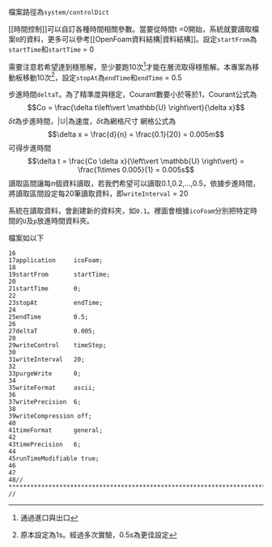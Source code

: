 檔案路徑為`system/controlDict`

[[時間控制]]可以自訂各種時間相關參數。當要從時間t =0開始，系統就要讀取檔案`0`的資料，更多可以參考[[OpenFoam資料結構|資料結構]]。設定`startFrom`為`startTime`和`startTime` = 0

需要注意若希望達到穩態解，至少要跑10次[^1]才能在層流取得穩態解。本專案為移動板移動10次[^2]，設定`stopAt`為`endTime`和`endTime` = 0.5

步進時間`deltaT`。為了精準度與穩定，Courant數要小於等於1，Courant公式為
$$Co = \frac{\delta t\left\vert \mathbb{U} \right\vert}{\delta x}$$
$\delta t$為步進時間，$\left\vert \mathbb{U} \right\vert$為速度，$\delta t$為網格尺寸
網格公式為
$$\delta x = \frac{d}{n} = \frac{0.1}{20} = 0.005m$$
可得步進時間
$$\delta t = \frac{Co \delta x}{\left\vert \mathbb{U} \right\vert} = \frac{1\times 0.005}{1} = 0.005s$$
讀取區間讓每n個資料讀取，若我們希望可以讀取0.1,0.2,...,0.5，依據步進時間，將讀取區間設定每20筆讀取資料，即`writeInterval` = 20

系統在讀取資料，會創建新的資料夾，如`0.1`。裡面會根據`icoFoam`分別把特定時間的`U`及`p`放進時間資料夾。

檔案如以下
```
16  
17application     icoFoam;  
18  
19startFrom       startTime;  
20  
21startTime       0;  
22  
23stopAt          endTime;  
24  
25endTime         0.5;  
26  
27deltaT          0.005;  
28  
29writeControl    timeStep;  
30  
31writeInterval   20;  
32  
33purgeWrite      0;  
34  
35writeFormat     ascii;  
36  
37writePrecision  6;  
38  
39writeCompression off;  
40  
41timeFormat      general;  
42  
43timePrecision   6;  
44  
45runTimeModifiable true;  
46  
47  
48// ************************************************************************* //
```

[^1]:通過進口與出口
[^2]:原本設定為1s。經過多次實驗，0.5s為更佳設定